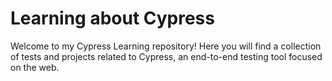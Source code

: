 # Learning about Cypress
Welcome to my Cypress Learning repository! Here you will find a collection of tests and projects related to Cypress, an end-to-end testing tool focused on the web.
